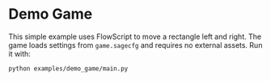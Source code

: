 # Demo Game

This simple example uses FlowScript to move a rectangle left and right.
The game loads settings from `game.sagecfg` and requires no external assets.
Run it with:

```bash
python examples/demo_game/main.py
```
